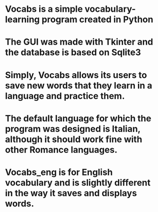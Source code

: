 # Vocabs is a simple vocabulary-learning program created in Python
# The GUI was made with Tkinter and the database is based on Sqlite3

# Simply, Vocabs allows its users to save new words that they learn in a language and practice them.
# The default language for which the program was designed is Italian, although it should work fine with other Romance languages.

# Vocabs_eng is for English vocabulary and is slightly different in the way it saves and displays words.
